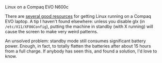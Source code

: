 Linux on a Compaq EVO N600c

There are [several good resources][1] for getting Linux running on a
Compaq EVO laptop. A tip I haven't found elsewhere: unless you disable
glx (in `/etc/X11/XF86Config`), putting the machine in standby (with X
running) will cause the screen to make very weird patterns.

An unsolved problem: standby mode still consumes significant battery
power. Enough, in fact, to totally flatten the batteries after about
15 hours from a full charge. If anybody has seen this, and found a
solution, I'd love to know.

[1]: http://www.google.com/search?q=linux+compaq+evo+n600c
